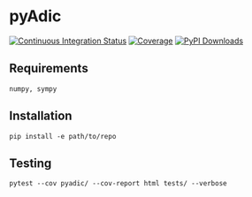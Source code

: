 # pyAdic

[![Continuous Integration Status](https://github.com/GDeLaurentis/pyadic/actions/workflows/continuous_integration.yml/badge.svg)](https://github.com/GDeLaurentis/pyadic/actions)
[![Coverage](https://img.shields.io/badge/Coverage-72%25-yellow?labelColor=2a2f35)](https://github.com/GDeLaurentis/pyadic/actions)
[![PyPI Downloads](https://img.shields.io/pypi/dm/pyadic.svg?label=PyPI%20downloads)](https://pypi.org/project/pyadic/)

## Requirements
```
numpy, sympy
```

## Installation
```
pip install -e path/to/repo
```

## Testing

```
pytest --cov pyadic/ --cov-report html tests/ --verbose
```
